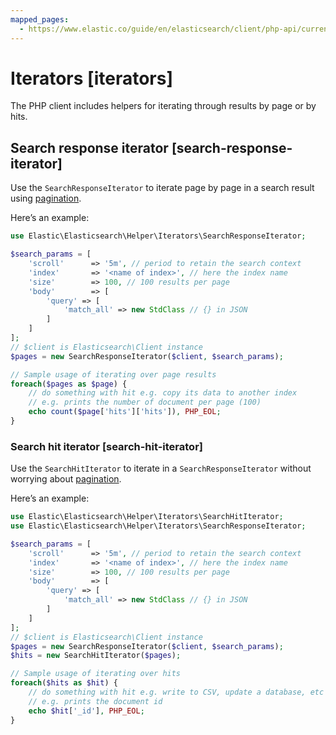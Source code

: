 ```yaml
---
mapped_pages:
  - https://www.elastic.co/guide/en/elasticsearch/client/php-api/current/iterators.html
---
```


# Iterators [iterators]

The PHP client includes helpers for iterating through results by page or by hits.

## Search response iterator [search-response-iterator]

Use the `SearchResponseIterator` to iterate page by page in a search result using [pagination](elasticsearch://docs/reference/elasticsearch/rest-apis/paginate-search-results.md).

Here’s an example:

```php
use Elastic\Elasticsearch\Helper\Iterators\SearchResponseIterator;

$search_params = [
    'scroll'      => '5m', // period to retain the search context
    'index'       => '<name of index>', // here the index name
    'size'        => 100, // 100 results per page
    'body'        => [
        'query' => [
            'match_all' => new StdClass // {} in JSON
        ]
    ]
];
// $client is Elasticsearch\Client instance
$pages = new SearchResponseIterator($client, $search_params);

// Sample usage of iterating over page results
foreach($pages as $page) {
    // do something with hit e.g. copy its data to another index
    // e.g. prints the number of document per page (100)
    echo count($page['hits']['hits']), PHP_EOL;
}
```


### Search hit iterator [search-hit-iterator]

Use the `SearchHitIterator` to iterate in a `SearchResponseIterator` without worrying about [pagination](elasticsearch://docs/reference/elasticsearch/rest-apis/paginate-search-results.md).

Here’s an example:

```php
use Elastic\Elasticsearch\Helper\Iterators\SearchHitIterator;
use Elastic\Elasticsearch\Helper\Iterators\SearchResponseIterator;

$search_params = [
    'scroll'      => '5m', // period to retain the search context
    'index'       => '<name of index>', // here the index name
    'size'        => 100, // 100 results per page
    'body'        => [
        'query' => [
            'match_all' => new StdClass // {} in JSON
        ]
    ]
];
// $client is Elasticsearch\Client instance
$pages = new SearchResponseIterator($client, $search_params);
$hits = new SearchHitIterator($pages);

// Sample usage of iterating over hits
foreach($hits as $hit) {
    // do something with hit e.g. write to CSV, update a database, etc
    // e.g. prints the document id
    echo $hit['_id'], PHP_EOL;
}
```


